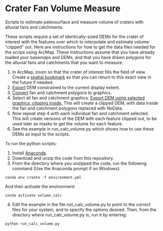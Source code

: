# Crater Fan Volume Measure
Scripts to estimate paleosurface and measure volume of craters with alluvial fans and catchments.

These scripts require a set of identically-sized DEMs for the crater of interest with the features over which to interpolate and estimate volume "clipped" out. Here are instructions for how to get the data files needed for the scrips using ArcMap. These instructions assume that you have already loaded your basemaps and DEMs, and that you have drawn polygons for the alluvial fans and catchments that you want to measure.

1. In ArcMap, zoom so that the crater of interest fills the field of view. Create a <a href="https://desktop.arcgis.com/en/arcmap/10.3/map/working-with-arcmap/using-spatial-bookmarks.htm">spatial bookmark</a> so that you can return to this exact view in the future if needed.
2. <a href="https://help.arcgis.com/en/arcgisdesktop/10.0/help/index.html#/Exporting_a_raster_in_ArcMap/009t00000063000000%20/">Export</a> DEM constrained to the current display extent.
3. <a href="https://resources.arcgis.com/en/help/main/10.1/index.html#//00s90000001v000000">Convert</a> fan and catchment polygons to graphics.
4. Select all fan and catchment graphics. <a href="https://www.esri.com/arcgis-blog/products/product/analytics/clipping-an-image-or-raster-in-arcgis/">Export DEM using selected graphics, clipping inside.</a> This will create a clipped DEM, with data inside the fan and catchment polygons replaced with NoData.
5. Now repeat step 4 with each individual fan and catchment selected. This will create versions of the DEM with each feature clipped out, to be used later as masks to get the volume for each feature.
6. See the example in run_calc_volume.py which shows how to use these DEMs as input to the scripts.

To run the python scripts:
1. Install <a href="https://www.anaconda.com/products/individual">Anaconda</a>.
2. Download and unzip the code from this repository.
3. From the directory where you unzipped the code, run the following command (Use the Anaconda prompt if on Windows):

```conda env create -f environment.yml```

And then activate the environment:

```conda activate volume_calc```

4. Edit the example in the file run_calc_volume.py to point to the correct files for your system, and to specify the options desired. Then, from the directory where run_calc_volume.py is, run it by entering:

```python run_calc_volume.py```
